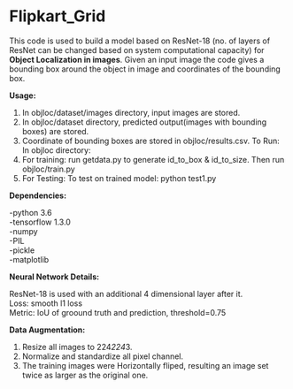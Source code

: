 # Flipkart_Grid

This code is used to build a model based on ResNet-18 (no. of layers of ResNet can be changed based on system computational capacity) for **Object Localization in images**. Given an input image the code gives a bounding box around the object in image and coordinates of the bounding box. 

**Usage:**
1. In objloc/dataset/images directory, input images are stored.
2. In objloc/dataset directory, predicted output(images with bounding boxes) are stored.
3. Coordinate of bounding boxes are stored in objloc/results.csv.
To Run:
In objloc directory:
1. For training: run getdata.py to generate id_to_box & id_to_size. Then run objloc/train.py
2. For Testing: To test on trained model: python test1.py

**Dependencies:**

-python 3.6  
-tensorflow 1.3.0  
-numpy  
-PIL  
-pickle  
-matplotlib

**Neural Network Details:**

ResNet-18 is used with an additional 4 dimensional layer after it.  
Loss: smooth l1 loss  
Metric: IoU of groound truth and prediction, threshold=0.75

**Data Augmentation:**
1. Resize all images to 224*224*3.
2. Normalize and standardize all pixel channel.
3. The training images were Horizontally fliped, resulting an image set twice as larger as the original one.








